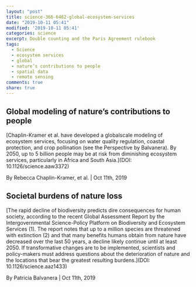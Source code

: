 ```yaml
---
layout: "post"
title: science-366-6462-global-ecosystem-services
date: "2019-10-11 05:41"
modified: '2019-10-11 05:41'
categories: science
excerpt: Double counting and the Paris Agreement rulebook
tags:
  - Science
  - ecosystem services
  - global
  - nature’s contributions to people
  - spatial data
  - remote sensing
comments: true
share: true
---
```


## Global modeling of nature’s contributions to people

[Chaplin-Kramer et al. have developed a globalscale modeling of ecosystem services, focusing on water quality regulation, coastal protection, and crop pollination (see the Perspective by Balvanera). By 2050, up to 5 billion people may be at risk from diminishing ecosystem services, particularly in Africa and South Asia.](DOI: 10.1126/science.aaw3372)

By Rebecca Chaplin-Kramer, et al. | Oct 11th, 2019

## Societal burdens of nature loss

[The rapid decline of biodiversity predicts dire consequences for human society, according to the recent Global Assessment Report by the Intergovernmental Science-Policy Platform on Biodiversity and Ecosystem Services (1). The report notes that up to a million species are threatened with extinction (2) and that many benefits humans obtain from nature have decreased over the last 50 years, a decline likely continue until at least 2050. If transformative changes are to be implemented, scientists and policy-makers must address questions about the deterioration of nature and the locations that bear the greatest resulting burdens.](DOI: 10.1126/science.aaz1433)

By Patricia Balvanera | Oct 11th, 2019
